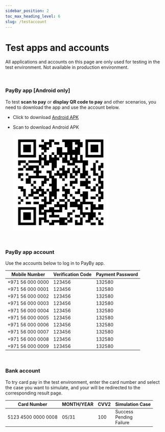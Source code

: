 ```yaml
---
sidebar_position: 2
toc_max_heading_level: 6
slug: /testaccount
---
```




# Test apps and accounts

All applications and accounts on this page are only used for testing in the test environment. Not available in production environment.

<br/>

### PayBy app [Android only]

To test **scan to pay** or **display QR code to pay** and other scenarios, you need to download the app and use the account below.

- Click to download [Android APK](https://appdownload.payby.com/app-software-download/PAYBY/Payby_4.2.1_2024_09_12_09_59_uat.apk)

- Scan to download Android APK

  <img src="./pic/download.png" alt="hostedflow" width="300">

<br/>

### PayBy app account

Use the accounts below to log in to PayBy app.

| Mobile Number    | Verification Code | Payment Password |
| ---------------- | ----------------- | ---------------- |
| +971 56 000 0000 | 123456            | 132580           |
| +971 56 000 0001 | 123456            | 132580           |
| +971 56 000 0002 | 123456            | 132580           |
| +971 56 000 0003 | 123456            | 132580           |
| +971 56 000 0004 | 123456            | 132580           |
| +971 56 000 0005 | 123456            | 132580           |
| +971 56 000 0006 | 123456            | 132580           |
| +971 56 000 0007 | 123456            | 132580           |
| +971 56 000 0008 | 123456            | 132580           |
| +971 56 000 0009 | 123456            | 132580           |

<br/>

### Bank account

To try card pay in the test environment, enter the card number and select the case you want to simulate, and your will be redirected to the corresponding result page.

<div className='full-width-table-container'>

| Card Number         | MONTH/YEAR | CVV2 | Simulation Case                      |
| ------------------- | ---------- | ---- | ------------------------------------ |
| 5123 4500 0000 0008 | 05/31      | 100  | Success<br/>Pending<br/>Failure<br/> |

</div>





